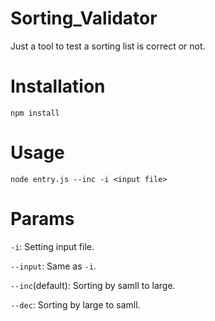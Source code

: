 # Sorting_Validator
Just a tool to test a sorting list is correct or not.

# Installation
	npm install

# Usage
	node entry.js --inc -i <input file>


# Params
`-i`: Setting input file.

`--input`: Same as `-i`.

`--inc`(default): Sorting by samll to large.

`--dec`: Sorting by large to samll.
